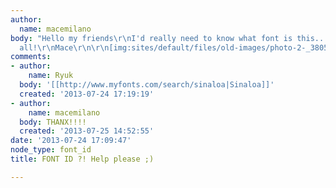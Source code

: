 ```yaml
---
author:
  name: macemilano
body: "Hello my friends\r\nI'd really need to know what font is this...\r\nThank You
  all!\r\nMace\r\n\r\n[img:sites/default/files/old-images/photo-2-_3805.jpg]"
comments:
- author:
    name: Ryuk
  body: '[[http://www.myfonts.com/search/sinaloa|Sinaloa]]'
  created: '2013-07-24 17:19:19'
- author:
    name: macemilano
  body: THANX!!!!
  created: '2013-07-25 14:52:55'
date: '2013-07-24 17:09:47'
node_type: font_id
title: FONT ID ?! Help please ;)

---
```

